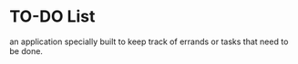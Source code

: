 # TO-DO List #
 an application specially built to keep track of errands or tasks that need to be done.
